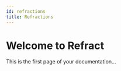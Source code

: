 ```yaml
---
id: refractions
title: Refractions
---
```


# Welcome to Refract

This is the first page of your documentation...
